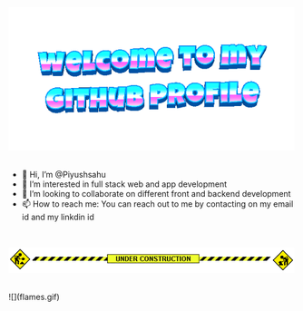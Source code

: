 <div align="center">
	<img src="welcome-header.gif" alt="welcome to my github profile">
	<br>
	<br>
</div>

- 👋 Hi, I’m @Piyushsahu
- 👀 I’m interested in full stack web and app development
- 💞️ I’m looking to collaborate on different front and backend development
- 📫 How to reach me: You can reach out to me by contacting on my email id and my linkdin id

<br>

![](under-construction.gif)

<br>
![](flames.gif)

<!---
GHOSTBHOLE/GHOSTBHOLE is a ✨ special ✨ repository because its `README.md` (this file) appears on your GitHub profile.
You can click the Preview link to take a look at your changes.
--->

